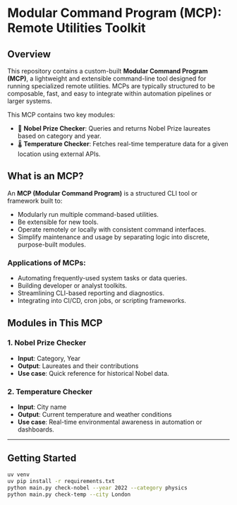 # Modular Command Program (MCP): Remote Utilities Toolkit

## Overview

This repository contains a custom-built **Modular Command Program (MCP)**, a lightweight and extensible command-line tool designed for running specialized remote utilities. MCPs are typically structured to be composable, fast, and easy to integrate within automation pipelines or larger systems.

This MCP contains two key modules:
- 🏅 **Nobel Prize Checker**: Queries and returns Nobel Prize laureates based on category and year.
- 🌡️ **Temperature Checker**: Fetches real-time temperature data for a given location using external APIs.

## What is an MCP?

An **MCP (Modular Command Program)** is a structured CLI tool or framework built to:
- Modularly run multiple command-based utilities.
- Be extensible for new tools.
- Operate remotely or locally with consistent command interfaces.
- Simplify maintenance and usage by separating logic into discrete, purpose-built modules.

### Applications of MCPs:
- Automating frequently-used system tasks or data queries.
- Building developer or analyst toolkits.
- Streamlining CLI-based reporting and diagnostics.
- Integrating into CI/CD, cron jobs, or scripting frameworks.

## Modules in This MCP

### 1. Nobel Prize Checker
- **Input**: Category, Year
- **Output**: Laureates and their contributions
- **Use case**: Quick reference for historical Nobel data.

### 2. Temperature Checker
- **Input**: City name
- **Output**: Current temperature and weather conditions
- **Use case**: Real-time environmental awareness in automation or dashboards.

---

## Getting Started

```bash
uv venv
uv pip install -r requirements.txt
python main.py check-nobel --year 2022 --category physics
python main.py check-temp --city London
